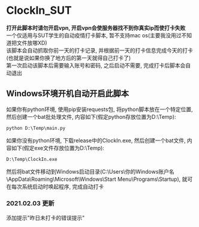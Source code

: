# ClockIn_SUT

**打开此脚本时请勿开启vpn, 开启vpn会使服务器找不到你真实ip而使打卡失败**  
一个仅适用与SUT学生的自动疫情打卡脚本, 暂不支持mac os(主要我没用过不知道把文件放哪XD)   
该脚本会自动抓取你前一天的打卡记录, 并根据前一天的打卡信息完成今天的打卡(也就是说如果你换了地方后的第一天就得自己打卡了)  
第一次启动该脚本后需要输入账号和密码, 之后启动不需要, 完成打卡后脚本会自动退出
## Windows环境开机自动开启此脚本
如果你有python环境, 使用pip安装requests包, 将python脚本放在一个特定位置, 然后创建一个bat批处理文件, 内容如下(假定python存放位置为D:\\Temp):
```bat
python D:\Temp\main.py
```
如果你没有python环境, 下载release中的ClockIn.exe, 然后创建一个bat文件, 内容如下(假定exe文件存放位置为D:\\Temp):
```bat
D:\Temp\ClockIn.exe
```
然后将bat文件移动到Windows启动目录(C:\Users\你的Windows账户名\AppData\Roaming\Microsoft\Windows\Start Menu\Programs\Startup), 就可在每次系统启动时唤起程序, 完成自动打卡

### 2021.02.03 更新
添加提示"昨日未打卡的错误提示"